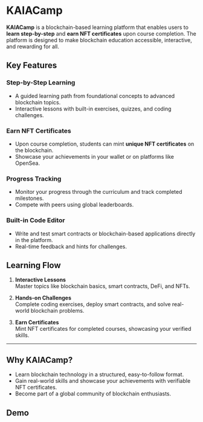 
#  KAIACamp

**KAIACamp** is a blockchain-based learning platform that enables users to **learn step-by-step** and **earn NFT certificates** upon course completion. The platform is designed to make blockchain education accessible, interactive, and rewarding for all.

##  Key Features

###  **Step-by-Step Learning**
- A guided learning path from foundational concepts to advanced blockchain topics.
- Interactive lessons with built-in exercises, quizzes, and coding challenges.

###  **Earn NFT Certificates**
- Upon course completion, students can mint **unique NFT certificates** on the blockchain.
- Showcase your achievements in your wallet or on platforms like OpenSea.

###  **Progress Tracking**
- Monitor your progress through the curriculum and track completed milestones.
- Compete with peers using global leaderboards.

### **Built-in Code Editor**
- Write and test smart contracts or blockchain-based applications directly in the platform.
- Real-time feedback and hints for challenges.


##  Learning Flow

1. **Interactive Lessons**  
   Master topics like blockchain basics, smart contracts, DeFi, and NFTs.

2. **Hands-on Challenges**  
   Complete coding exercises, deploy smart contracts, and solve real-world blockchain problems.

3. **Earn Certificates**  
   Mint NFT certificates for completed courses, showcasing your verified skills.

---

##  Why KAIACamp?

- Learn blockchain technology in a structured, easy-to-follow format.
- Gain real-world skills and showcase your achievements with verifiable NFT certificates.
- Become part of a global community of blockchain enthusiasts.

## Demo
